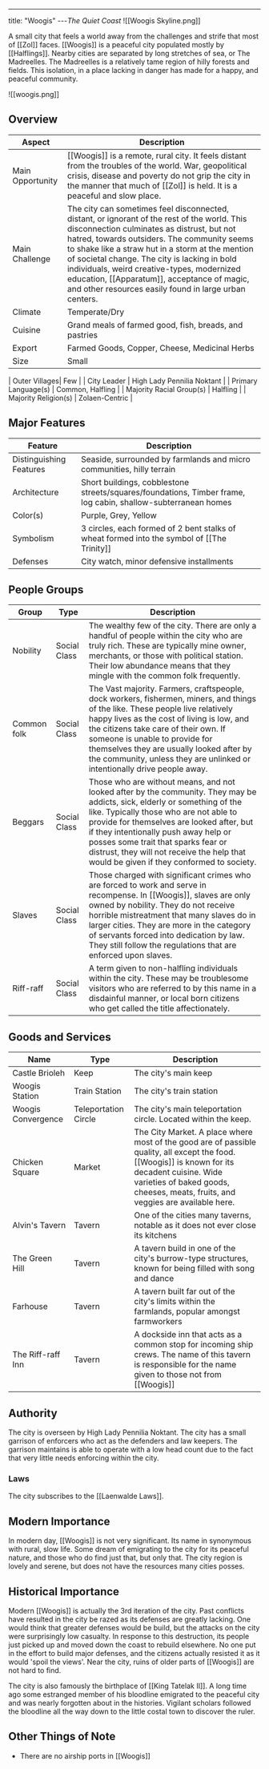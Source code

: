 ---
title: "Woogis"
---*The Quiet Coast*
![[Woogis Skyline.png]]

A small city that feels a world away from the challenges and strife that most of [[Zol]] faces. [[Woogis]] is a peaceful city populated mostly by [[Halflings]]. Nearby cities are separated by long stretches of sea, or The Madreelles. The Madreelles is a relatively tame region of hilly forests and fields. This isolation, in a place lacking in danger has made for a happy, and peaceful community.

![[woogis.png]]

## Overview
| Aspect                   | Description                                                                                                                                                                                                                                                                                                                                                                                                                                          |
| ------------------------ | ---------------------------------------------------------------------------------------------------------------------------------------------------------------------------------------------------------------------------------------------------------------------------------------------------------------------------------------------------------------------------------------------------------------------------------------------------- |
| Main Opportunity         | [[Woogis]] is a remote, rural city. It feels distant from the troubles of the world. War, geopolitical crisis, disease and poverty do not grip the city in the manner that much of [[Zol]] is held. It is a peaceful and slow place.                                                                                                                                                                                                                 |
| Main Challenge           | The city can sometimes feel disconnected, distant, or ignorant of the rest of the world. This disconnection culminates as distrust, but not hatred, towards outsiders. The community seems to shake like a straw hut in a storm at the mention of societal change. The city is lacking in bold individuals, weird creative-types, modernized education, [[Apparatum]], acceptance of magic, and other resources easily found in large urban centers. |
| Climate                  | Temperate/Dry                                                                                                                                                                                                                                                                                                                                                                                                                                                 |
| Cuisine                  | Grand meals of farmed good, fish, breads, and pastries                                                                                                                                                                                                                                                                                                                                                                                                                                                 |
| Export                   | Farmed Goods, Copper, Cheese, Medicinal Herbs                                                                                                                                                                                                                                                                                                                                                                                                                                                 |
| Size                     | Small                                                                                                                                                                                                                                                                                                                                                                                                                                        |

| Outer Villages| Few |
| City Leader              | High Lady Pennilia Noktant                                                                                                                                                                                                                                                                                                                                                                                                                                                 |
| Primary Language(s)      | Common, Halfling                                                                                                                                                                                                                                                                                                                                                                                                                                                 |
| Majority Racial Group(s) | Halfling                                                                                                                                                                                                                                                                                                                                                                                                                                                 |
| Majority Religion(s)     | Zolaen-Centric                                                                                                                                                                                                                                                                                                                                                                                                                                                 |

## Major Features
| Feature | Description |
|-|-|
| Distinguishing Features | Seaside, surrounded by farmlands and micro communities, hilly terrain |
| Architecture | Short buildings, cobblestone streets/squares/foundations, Timber frame, log cabin, shallow-subterranean homes |
| Color(s) | Purple, Grey, Yellow |
| Symbolism | 3 circles, each formed of 2 bent stalks of wheat formed into the symbol of [[The Trinity]] |
| Defenses | City watch, minor defensive installments |

## People Groups
| Group       | Type         | Description                                                                                                                                                                                                                                                                                                                                                                                |
| ----------- | ------------ | ------------------------------------------------------------------------------------------------------------------------------------------------------------------------------------------------------------------------------------------------------------------------------------------------------------------------------------------------------------------------------------------ |
| Nobility    | Social Class | The wealthy few of the city. There are only a handful of people within the city who are truly rich. These are typically mine owner, merchants, or those with political station. Their low abundance means that they mingle with the common folk frequently.                                                                                                                                                                                       |
| Common folk | Social Class | The Vast majority. Farmers, craftspeople, dock workers, fishermen, miners, and things of the like. These people live relatively happy lives as the cost of living is low, and the citizens take care of their own. If someone is unable to provide for themselves they are usually looked after by the community, unless they are unlinked or intentionally drive people away.             |
| Beggars     | Social Class | Those who are without means, and not looked after by the community. They may be addicts, sick, elderly or something of the like. Typically those who are not able to provide for themselves are looked after, but if they intentionally push away help or posses some trait that sparks fear or distrust, they will not receive the help that would be given if they conformed to society. |
| Slaves      | Social Class | Those charged with significant crimes who are forced to work and serve in recompense. In [[Woogis]], slaves are only owned by nobility. They do not receive horrible mistreatment that many slaves do in larger cities. They are more in the category of servants forced into dedication by law. They still follow the regulations that are enforced upon slaves.                          |
| Riff-raff   | Social Class | A term given to non-halfling individuals within the city. These may be troublesome visitors who are referred to by this name in a disdainful manner, or local born citizens who get called the title affectionately.                                                                                                                                                                                                                                                                                                                                                                                           |

## Goods and Services
| Name               | Type                 | Description                                                                                                                                                                                                                        |
| ------------------ | -------------------- | ---------------------------------------------------------------------------------------------------------------------------------------------------------------------------------------------------------------------------------- |
| Castle Brioleh     | Keep                 | The city's main keep                                                                                                                                                                                                               |
| Woogis Station     | Train Station        | The city's train station                                                                                                                                                                                                           |
| Woogis Convergence | Teleportation Circle | The city's main teleportation circle. Located within the keep.                                                                                                                                                                     |
| Chicken Square     | Market               | The City Market. A place where most of the good are of passible quality, all except the food. [[Woogis]] is known for its decadent cuisine. Wide varieties of baked goods, cheeses, meats, fruits, and veggies are available here. |
| Alvin's Tavern     | Tavern               | One of the cities many taverns, notable as it does not ever close its kitchens                                                                                                                                                     |
| The Green Hill     | Tavern               | A tavern build in one of the city's burrow-type structures, known for being filled with song and dance                                                                                                                             |
| Farhouse           | Tavern               | A tavern built far out of the city's limits within the farmlands, popular amongst farmworkers                                                                                                                                      |
| The Riff-raff Inn  | Tavern               | A dockside inn that acts as a common stop for incoming ship crews. The name of this tavern is responsible for the name given to those not from [[Woogis]]                                                                                                                                                                                                                                   |

## Authority
The city is overseen by High Lady Pennilia Noktant. The city has a small garrison of enforcers who act as the defenders and law keepers. The garrison maintains is able to operate with a low head count due to the fact that very little needs enforcing within the city.

### Laws
The city subscribes to the [[Laenwalde Laws]].

## Modern Importance
In modern day, [[Woogis]] is not very significant. Its name in synonymous with rural, slow life. Some dream of emigrating to the city for its peaceful nature, and those who do find just that, but only that. The city region is lovely and serene, but does not have the resources many cities posses.

## Historical Importance
Modern [[Woogis]] is actually the 3rd iteration of the city. Past conflicts have resulted in the city be razed as its defenses are greatly lacking. One would think that greater defenses would be build, but the attacks on the city were surprisingly low casualty. In response to this destruction, its people just picked up and moved down the coast to rebuild elsewhere. No one put in the effort to build major defenses, and the citizens actually resisted it as it would 'spoil the views'. Near the city, ruins of older parts of [[Woogis]] are not hard to find.

The city is also famously the birthplace of [[King Tatelak II]]. A long time ago some estranged member of his bloodline emigrated to the peaceful city and was nearly forgotten about in the histories. Vigilant scholars followed the bloodline all the way down to the little costal town to discover the ruler.

## Other Things of Note
- There are no airship ports in [[Woogis]]
